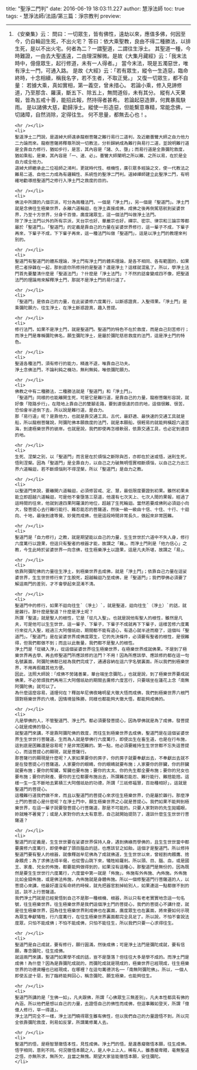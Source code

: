 title: "聖淨二門判"
date: 2016-06-19 18:03:11.227
author: 慧淨法師
toc: true
tags:
    - 慧淨法師/法語/第三篇：淨宗教判
preview: 

---

<ol>
	<li>
	《安樂集》云：
	問曰：一切眾生，皆有佛性，遠劫以來，應值多佛，何因至今，仍自輪迴生死，不出火宅？
	答曰：依大乘聖教，良由不得二種勝法，以排生死，是以不出火宅。何者為二？一謂聖道，二謂往生淨土。
	其聖道一種，今時難證，一由去大聖遙遠，二由理深解微。是故《大集月藏經》云：「我末法時中，億億眾生，起行修道，未有一人得者。」
	當今末法，現是五濁惡世，唯有淨土一門，可通入路。
	是故《大經》云：「若有眾生，縱令一生造惡，臨命終時，十念相續，稱我名字，若不生者，不取正覺。」
	又復一切眾生，都不自量：
	若據大乘，真如實相，第一義空，曾未措心。
	若論小乘，修入見諦修道，乃至那含、羅漢，斷五下、除五上，無問道俗，未有其分。
	縱有人天果報，皆為五戒十善，能招此報，然持得者甚希。
	若論起惡造罪，何異暴風駃雨。
	是以諸佛大慈，勸歸淨土。縱使一形造惡，但能繫意專精，常能念佛，一切諸障，自然消除，定得往生。
	何不思量，都無去心也！。

	<hr /></li>
	<li>
	聖道淨土二門說，是道綽大師遠承龍樹菩薩之難行易行二道判，及近繼曇鸞大師之自力他力二力論而來。龍樹菩薩將釋尊所說一切教法，分析歸納成為難行與易行二道，並說明難行道是全靠自力修行，猶如步行，是苦，其內容是「諸、久、墮」；而易行道是全靠彌陀救度，猶如乘船，是樂，其內容是「一、速、必」。曇鸞大師闡明之所以難、之所以易，在於是全自力或全他力。
	道綽大師繼承此二位祖師之鴻判，更就時代性、根機性，廣引眾多經論之文，使一代教法之難易二道、自他二力成為有邏輯性、系統性的聖淨二門判。道綽禪師建立此聖淨二門，有明確地勸導捨聖道門之修行入淨土門之救度的目的。

	<hr /></li>
	<li>
	佛法中所謂的八個宗派，可分為兩種法門，一個是「淨土門」，另一個是「聖道門」。淨土門就是念佛往生極樂世界，永離六道輪迴，在淨土直接成佛，成佛之後再倒駕慈航到娑婆世界，乃至十方世界，分身千百億，廣度諸眾生，這一個法門叫做淨土法門。
	除了淨土法門以外的所有宗派，天台宗也好、華嚴宗也好，禪宗、密宗、律宗和三論宗等都屬於「聖道門」。「聖道門」的定義是靠自己的力量在娑婆世界修行，這一輩子不成，下輩子再來，下輩子不成，下下輩子再來，這一種法門叫做「聖道門」，這是以淨土門的教理來判別的。

	<hr /></li>
	<li>
	聖道門有聖道門的體系理論，淨土門有淨土門的體系理論，是各不相同、各有範圍的，如果把二者摻雜在一起，那到底你所修持的是聖道？還是淨土？這樣就混亂了。所以，學淨土法門首先要釐清什麼是「聖道法門」？什麼是「淨土法門」？不然的話會變成四不像，把聖道法門的理論用來解釋淨土門，那就不是淨土門的易行道了。

	<hr /></li>
	<li>
	「聖道門」是依自己的力量，在此娑婆修六度萬行，以斷惑證真，入聖得果。「淨土門」是乘彌陀願力，往生淨土，在淨土斷惑證真，趣入菩提。

	<hr /></li>
	<li>
	修行法門，如果不是淨土門，就是聖道門。聖道門的特色不在於救度，而是自己刻苦修行；而淨土門是專稱彌陀佛名，願生彌陀淨土，是屬於彌陀慈悲救度的法門，這是淨土門的特色。

	<hr /></li>
	<li>
	聖道各種法門，須有修行的能力，精進不退，唯靠自己功夫。
	淨土念佛法門，不論利鈍之機功，無利無鈍，唯依彌陀願力。

	<hr /></li>
	<li>
	佛教之中有二種勝法，二種勝法就是「聖道門」和「淨土門」。
	「聖道門」同樣的也能離開生死，可是它是難行道，是靠自己的力量，龍樹菩薩形容說，就好像「陸路步行」，在陸地上靠自己的雙腳走路，要到達很遠的目的地，這個很難、很苦，恐怕會半途倒下去，所以說是難行道，是自力。
	那「易行道」呢？是靠他力，也就是靠交通工具。古代，最舒適、最快速的交通工具就是船，所以龍樹菩薩說，阿彌陀佛本願救度的法門，就是本願船，很輕易的就能夠橫超六道苦海，到達極樂世界的彼岸。也就是說，我們即使再怎樣軟弱，依靠交通工具，也必定到達目的地。

	<hr /></li>
	<li>
	生死、涅槃之別，以「聖道門」而言是在於煩惱之斷除與否，亦即在於迷或悟，迷則生死，悟則涅槃。因為「聖道門」是全靠自力，以自己之力破無明悟實相斷煩惱，以自己之力出三界六道輪迴，若不斷煩惱則不得涅槃，所以「聖道門」是自力之教。

	<hr /></li>
	<li>
	以聖道門來說，要離開六道輪迴，必須修習戒、定、慧，最低限度要證到初果。雖然初果未能立即超越六道輪迴，可是他不會墮落三惡道，他還有七次天上、七次人間的果報，經過了這時間的往來，他就到達四果阿羅漢的地位，超越了生死輪迴。當然若要成佛則必須迴小向大，發菩提心去行難行能行、難忍能忍的菩薩道，然後一級一級由十信、十住、十行、十迴向、十地，最後到達等覺、妙覺而成佛，但是這段時間非常長久，做起來非常困難。

	<hr /></li>
	<li>
	聖道門是「自力修行」之教，就是期望能以自己的力量，生生世世於六道中不失人身，修行六度萬行以證果，但這只有聖者的根器才能，故謂之「難」。而淨土門則是「他力信心」之教，今生此時於娑婆世界一向念佛，往生極樂淨土以證果，這是凡夫所堪，故謂之「易」。

	<hr /></li>
	<li>
	依靠阿彌陀佛的力量往生淨土，到極樂世界去成佛，就是「淨土門」；依靠自己力量在這娑婆世界，生生世世修行來了生脫死，超越輪迴乃至成佛，是「聖道門」；我們學佛必須要了解這兩門的差別，才不會學起來混淆不清。

	<hr /></li>
	<li>
	聖道門中的修行，如果不迴向往生`（淨土）`，就是聖道，迴向往生`（淨土）`的話，就是雜行。那什麼是聖道？什麼是淨土呢？
	所謂「聖道」就是聖人的根性，它是「從凡入聖」。也就是說他有聖人的根性，雖然是凡夫，可是他可以生生世世，這一輩子、下輩子，下輩子不成就再下下輩子，這樣苦修六度萬行來從凡入聖，經過三大阿僧祇劫，期間都不能有退心，有退心就半途而廢了，這個叫「聖道門」。「聖道門」是在娑婆世界成佛度眾生，它的先決條件，必須要有聖者的根性，是很難得，但我們都做不到；而且以此衡量，我們都不是聖人的根性。
	淨土門是「從穢入淨」，從這個娑婆世界往生極樂世界，在極樂世界成就佛果。不是到了極樂世界再去學、再去修聖道門所應該修的法門？不用！因為所應該學、應該修的都在這一句名號裏面，阿彌陀佛都已經為我們完成了，通通容納在這六字名號裏面。所以我們到極樂世界，不用再假藉其他方便。
	因此，法照大師說：「成佛不勞諸善業，華台端坐念彌陀。」也就是說，到了極樂世界要成就佛果，不必勞煩我們再用三大阿僧祇劫的期間去廣修六度苦行，只要端坐在蓮花上念「南無阿彌陀佛」就可以了。
	為什麼這麼容易，道理何在？釋迦牟尼佛夜睹明星大徹大悟而成佛，我們到極樂世界六根門頭對極樂世界的六境，因情境皆殊勝，同樣也都能夠大徹大悟，都能夠成佛的。

	<hr /></li>
	<li>
	凡是學佛的人，不管聖道門、淨土門，都必須要發菩提心，因為學佛就是為了成佛，發菩提心就是成佛的發心。
	就聖道門來講，不是靠阿彌陀佛的救度，而往生到極樂世界去成佛，聖道門是在這個娑婆世界生生世世行菩薩道，生而為人就是學佛行六度萬行，即使出生在畜生道，也是在行布施，這到底是困難還是容易呢？是非常困難的。第一點，他必須要維持生生世世都不忘失這菩提心，而這菩提心的顯現，就是菩薩行。
	那菩薩行的顯現是什麼呢？人家如果要你的房子，你的房子就要奉獻出去，不奉獻出去就不是在發菩提心行菩薩道。人家要你的眼睛，你的眼睛就要布施；人家要你的肝臟，你的肝臟就要布施；要你的腎臟，腎臟也要布施；要你的太太、你的先生都全要布施；要你的兒女也要布施；要你的財產、要你的王位都要布施出去，所謂難忍能忍、難行能行、難捨能捨。這樣一生一生不斷地去累積三大阿僧祇劫的功德，所謂「三祇修福慧，百劫種相好」，這就是聖道門的菩提心。
	這種難行道我們做不來，而且以聖道門的菩提心來求往生極樂世界，仍是屬於雜行。那麼淨土門的菩提心是什麼呢？在淨土門中，願生極樂世界之心就是菩提心。我們如果不能夠到極樂世界，在這一輩子說要發菩提心行菩薩道，那是不可能的。只要人家對妳的先生拋媚眼，妳就睡不著覺了；或是人家對你的太太有意思，自己就開始提防了，還談什麼生生世世行菩薩道？

	<hr /></li>
	<li>
	聖道門的定義是，生生世世要在娑婆世界保持人身，遇到佛緣而學佛的，且生生世世當中都要廣修六度萬行，即使奉獻了頭目腦血的話，也應該甘之如飴，這個才是聖道門。所以修持聖道門要有聖人的根器，就像釋迦牟尼佛為了成就佛道，生生世世以來，曾經割肉餵鷹、捨身餵虎；為了求佛法得半偈，也從雪山跳下來，犧牲給羅剎。所以頭、目、腦、血，或是國王、家產、兒女的佈施，都要能夠做得到的，如果沒有這種心，那聖道門是無份的，因為既然是要生生世世行六度萬行，六度當中第一就是「佈施」，佈施有外佈施、內佈施。外佈施比如金錢佈施，或是佛法佈施，內佈施就是身體佈施。所以一個修聖道門行菩薩道的人，以菩提心來講，他最好還沒有命終的時候，就先把器官割掉給別人，如果連這一點都做不到的話，談不上行菩薩道。
	我們淨土門就是已經覺悟到自己不是那一種根機、根器，所以只有老老實實地念這一句名號，往生極樂世界。往生極樂世界是我們這個淨土門的菩提心，我們的菩提心不講什麼，就是往生極樂世界，因為往生極樂世界則成佛也在裏面，廣度眾生也在裏面，將來要如何示現為眾生奉獻犧牲，行六度萬行，在往生極樂世界裏面都完全具足了。所以說，不怕不會說法度眾，只怕不能成佛；不怕不能成佛，只怕不能往生，所以我們只要一心求得往生。

	<hr /></li>
	<li>
	聖道門是自己成就，要有修行，願行圓滿，然後成佛；可是淨土法門是彌陀成就，要有信願，專念彌陀，往生成佛。
	就這兩門來講，聖道門如果學不成的話，豈不是墮落？但往往大多是學不成的。而淨土門是成佛！為什麼？因為是靠彌陀成就的，而彌陀成就是現成的，極樂世界已經現成，往生極樂世界的功德資糧也已經現成，在哪裡？在這句萬德洪名──「南無阿彌陀佛」。所以，一個人即使五逆十惡，到了臨終能夠回心，稱念彌陀、願生極樂，也能夠往生。

	<hr /></li>
	<li>
	聖道門所講的是「生佛一如」，凡夫跟佛，所謂「心佛眾生三無差別」，凡夫本性都具有佛的內涵，所以他們是想以自己的力量，去證悟自己的佛性而成佛，但這事難如登天，所謂「億億人修行，罕一得道」。
	淨土法門完全不一樣，淨土法門曉得眾生雖有佛性，但以我們自己的力量證悟不到，所以完全依靠彌陀救度，則易如反掌，所謂萬修萬人去。

	<hr /></li>
	<li>
	聖道門的悟，是極智慧徹悟本性，見性成佛。淨土門的悟，是還愚癡徹悟本願，往生成佛。悟字相同，意則不同。何況徹悟本願之人，是人中上上人，稀有人。雖愚癡卑賤，毫無聖道之悟，亦無所求，無所欠，且當之無愧。期望大家皆能徹悟本願，安住彌陀。
	</li>
</ol>

